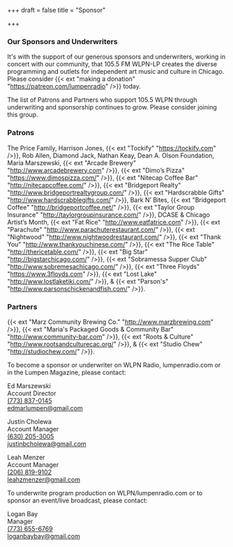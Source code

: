 +++
draft = false
title = "Sponsor"

+++

### Our Sponsors and Underwriters

It's with the support of our generous sponsors and underwriters, working in concert with our community, that 105.5 FM WLPN-LP creates the diverse programming and outlets for independent art music and culture in Chicago. Please consider {{< ext "making a donation" "https://patreon.com/lumpenradio" />}} today.

The list of Patrons and Partners who support 105.5 WLPN through underwriting and sponsorship continues to grow. Please consider joining this group.

### Patrons

The Price Family, Harrison Jones, {{< ext "Tockify" "https://tockify.com" />}}, Rob Allen, Diamond Jack, Nathan Keay, Dean A. Olson Foundation, Maria Marszewski, {{< ext "Arcade Brewery" "http://www.arcadebrewery.com" />}}, {{< ext "Dimo’s Pizza" "https://www.dimospizza.com/" />}}, {{< ext "Nitecap Coffee Bar" "http://nitecapcoffee.com/" />}}, {{< ext "Bridgeport Realty" "http://www.bridgeportrealtygroup.com/" />}}, {{< ext "Hardscrabble Gifts" "http://www.hardscrabblegifts.com/" />}}, Bark N’ Bites, {{< ext "Bridgeport Coffee" "http://bridgeportcoffee.net/" />}}, {{< ext "Taylor Group Insurance" "http://taylorgroupinsurance.com/" />}}, DCASE & Chicago Artist’s Month, {{< ext "Fat Rice" "http://www.eatfatrice.com" />}}, {{< ext "Parachute" "http://www.parachuterestaurant.com/" />}}, {{< ext "Nightwood" "http://www.nightwoodrestaurant.com/" />}}, {{< ext "Thank You" "http://www.thankyouchinese.com/" />}}, {{< ext "The Rice Table" "http://thericetable.com/" />}}, {{< ext "Big Star" "http://bigstarchicago.com/" />}}, {{< ext "Sobramessa Supper Club" "http://www.sobremesachicago.com/" />}}, {{< ext "Three Floyds" "https://www.3floyds.com" />}}, {{< ext "Lost Lake" "http://www.lostlaketiki.com/" />}}, & {{< ext "Parson's" "http://www.parsonschickenandfish.com/" />}}.

### Partners

{{< ext "Marz Community Brewing Co." "http://www.marzbrewing.com" />}}, {{< ext "Maria's Packaged Goods & Community Bar" "http://www.community-bar.com" />}}, {{< ext "Roots & Culture" "http://www.rootsandculturecac.org/" />}}, & {{< ext "Studio Chew" "http://studiochew.com/" />}}.

To become a sponsor or underwriter on WLPN Radio, lumpenradio.com or in the Lumpen Magazine, please contact:

Ed Marszewski  
Account Director  
[(773) 837-0145](tel:+1-773-837-0145)  
[edmarlumpen@gmail.com](mailto:edmarlumpen@gmail.com)

Justin Cholewa  
Account Manager  
[(630) 205-3005](tel:+1-630-205-3005)  
[justinbcholewa@gmail.com](justinbcholewa@gmail.com)

Leah Menzer  
Account Manager  
[(206) 819-9102](tel:+1-206-819-9102)  
[leahzmenzer@gmail.com](leahzmenzer@gmail.com)

To underwrite program production on WLPN/lumpenradio.com or to sponsor an event/live broadcast, please contact:

Logan Bay  
Manager  
[(773) 655-6769](tel:+1-773-655-6769)  
[loganbaybay@gmail.com](loganbaybay@gmail.com)
